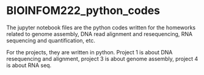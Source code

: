 # BIOINFOM222_python_codes

The jupyter notebook files are the python codes written for the homeworks related to genome assembly, DNA read alignment and resequencing, RNA sequencing and quantification, etc.

For the projects, they are written in python. Project 1 is about DNA resequencing and alignment, project 3 is about genome assembly, project 4 is about RNA seq.
